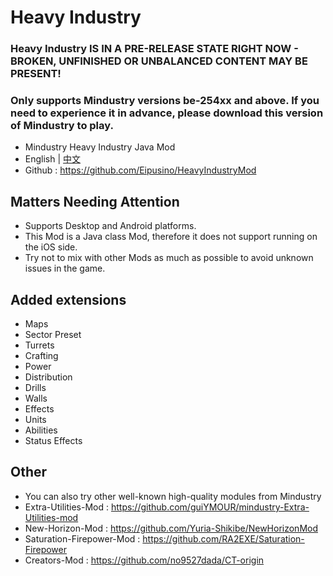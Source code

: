 # Heavy Industry
### Heavy Industry IS IN A PRE-RELEASE STATE RIGHT NOW - BROKEN, UNFINISHED OR UNBALANCED CONTENT MAY BE PRESENT!
### Only supports Mindustry versions be-254xx and above. If you need to experience it in advance, please download this version of Mindustry to play.
- Mindustry Heavy Industry Java Mod
- English | [中文](README_zh_CN.md)
- Github : https://github.com/Eipusino/HeavyIndustryMod
## Matters Needing Attention
- Supports Desktop and Android platforms.
- This Mod is a Java class Mod, therefore it does not support running on the iOS side.
- Try not to mix with other Mods as much as possible to avoid unknown issues in the game.
## Added extensions
- Maps
- Sector Preset
- Turrets
- Crafting
- Power
- Distribution
- Drills
- Walls
- Effects
- Units
- Abilities
- Status Effects
## Other
- You can also try other well-known high-quality modules from Mindustry
- Extra-Utilities-Mod : https://github.com/guiYMOUR/mindustry-Extra-Utilities-mod
- New-Horizon-Mod : https://github.com/Yuria-Shikibe/NewHorizonMod
- Saturation-Firepower-Mod : https://github.com/RA2EXE/Saturation-Firepower
- Creators-Mod : https://github.com/no9527dada/CT-origin
